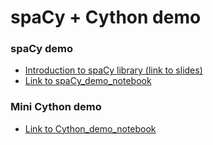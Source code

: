 # spaCy + Cython demo

### spaCy demo
- [Introduction to spaCy library (link to slides)](https://docs.google.com/presentation/d/1KOvkwjZM1Wjj7hfbBP11fLrSUYJTPl_zaAM-fZje328/edit?usp=sharing)
- [Link to spaCy_demo_notebook](https://github.com/mulhod/spaCy_demo/blob/master/spaCy_demo_notebook.ipynb)

### Mini Cython demo
- [Link to Cython_demo_notebook](https://github.com/mulhod/spaCy_demo/blob/master/Cython_demo_notebook.ipynb)
